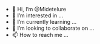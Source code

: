 - 👋 Hi, I’m @Midetelure
- 👀 I’m interested in ...
- 🌱 I’m currently learning ...
- 💞️ I’m looking to collaborate on ...
- 📫 How to reach me ...

<!---
Midetelure/Midetelure is a ✨ special ✨ repository because its `README.md` (this file) appears on your GitHub profile.
You can click the Preview link to take a look at your changes.
--->

